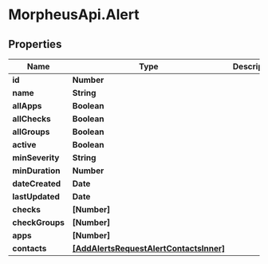 # MorpheusApi.Alert

## Properties

Name | Type | Description | Notes
------------ | ------------- | ------------- | -------------
**id** | **Number** |  | [optional] 
**name** | **String** |  | [optional] 
**allApps** | **Boolean** |  | [optional] 
**allChecks** | **Boolean** |  | [optional] 
**allGroups** | **Boolean** |  | [optional] 
**active** | **Boolean** |  | [optional] 
**minSeverity** | **String** |  | [optional] 
**minDuration** | **Number** |  | [optional] 
**dateCreated** | **Date** |  | [optional] 
**lastUpdated** | **Date** |  | [optional] 
**checks** | **[Number]** |  | [optional] 
**checkGroups** | **[Number]** |  | [optional] 
**apps** | **[Number]** |  | [optional] 
**contacts** | [**[AddAlertsRequestAlertContactsInner]**](AddAlertsRequestAlertContactsInner.md) |  | [optional] 


